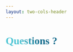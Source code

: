 ```yaml
---
layout: two-cols-header
---
```


# Questions ?


<template v-slot:right>

# More at...

<sup>

- Slides:  [https://talks.masagu.dev](https://talks.masagu.dev)
- Slides' code:  [https://github.com/mariasalcedo/talks.masagu.dev](https://github.com/mariasalcedo/talks.masagu.dev)
- Blog: [https://www.masagu.dev](http://www.masagu.dev)
- Mastodon: [masagu](https://mastodon.green/@masagu)
- Github: [https://github.com/mariasalcedo](https://github.com/mariasalcedo)
- Illustrations by [Irasutoya](https://www.irasutoya.com/)

</sup>
</template>

<style>
@font-face{
  font-family: "TwoBit A";
  src: local(''), url('./twobit.ttf') format('truetype');
}
h1 {
  background-color: #2B90B6;
  background-image: linear-gradient(45deg, #4EC5D4 10%, #146b8c 20%);
  background-size: 100%;
  -webkit-background-clip: text;
  -moz-background-clip: text;
  -webkit-text-fill-color: transparent;
  -moz-text-fill-color: transparent;
  font-family: "TwoBit A";
}
</style>
